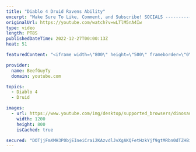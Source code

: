 ```yaml
---
title: "Diablo 4 Druid Ravens Ability"
excerpt: "Make Sure To Like, Comment, and Subscribe! SOCIALS ---------------------------------------------- Join Our ..."
originalUrl: https://youtube.com/watch?v=wLTlM5nA4Iw
type: video
length: PT8S
publishedDateTime: 2022-12-27T00:00:13Z
heat: 51

featuredContent: "<iframe width=\"800\" height=\"500\" frameborder=\"0\" src=\"https://www.youtube.com/embed/wLTlM5nA4Iw\" allow=\"accelerometer; autoplay; encrypted-media; gyroscope; picture-in-picture\" allowfullscreen></iframe>"

provider:
  name: BeefGuyTy
  domain: youtube.com

topics:
  - Diablo 4
  - Druid

images:
  - url: https://www.youtube.com/img/desktop/supported_browsers/dinosaur.png
    width: 1200
    height: 800
    isCached: true

secured: "DOTjjFmXMH3P0bjEIneiCrai2KAzvdlJvXgAKQFetHzkYjf9gtMRbn0dTZHBiVNKFES6eP0ubv+qC1B0iTDLwm0Pr5dQkfVcSlPeXvw4UhH2oooVapDNsWJIIVBsuYqbwYJP8UOv52nv+C212XPorMZ4h4GJRqxIxRTjp7EKq2nq2Js4rpDxtbyWQtp0QWSSaOA8L2MUGZaOiWgeFd+LVvgwO641xmZLFI276FJGdRlPqwSiN7XhSPy45M5yT7BDhqJvUyCZJFDlzDFrOKfSGWdJP+pBp/Ro3cCcN3bIC4yfsTQyPvqNR8sgMIN3ap0HEaI2EQ6F2fXhVeK/TqRxmgDIAQVXeEbxeUFLdXH+OsijxYFttslq8dziP5oPVoSqRPiSyUiTF4ROpriOy0fkvtQTukehK8FE7R3J8rhoolE=;B7ikxZOFIEriir4p3ubwEA=="
---
```


